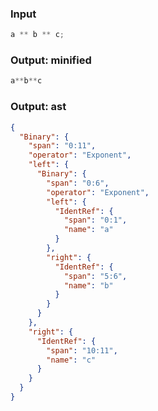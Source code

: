 ### Input
```js parse:expr
a ** b ** c;
```

### Output: minified
```js
a**b**c
```

### Output: ast
```json
{
  "Binary": {
    "span": "0:11",
    "operator": "Exponent",
    "left": {
      "Binary": {
        "span": "0:6",
        "operator": "Exponent",
        "left": {
          "IdentRef": {
            "span": "0:1",
            "name": "a"
          }
        },
        "right": {
          "IdentRef": {
            "span": "5:6",
            "name": "b"
          }
        }
      }
    },
    "right": {
      "IdentRef": {
        "span": "10:11",
        "name": "c"
      }
    }
  }
}
```
